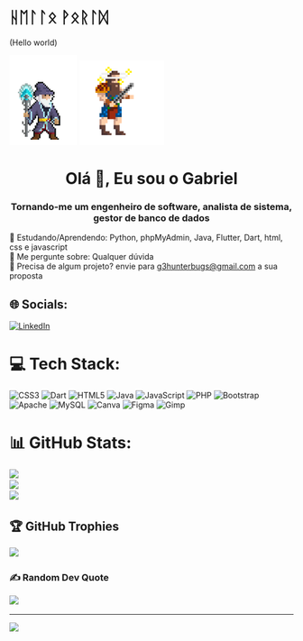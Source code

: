 <div float=left>
<h1 color=blue> ᚺᛖᛚᛚᛟ ᚹᛟᚱᛚᛞ </h1>
<p> (Hello world) </p>
</div>
<div float=right>
  <img height="160" src="Ice_Mage.gif"/>
  <img height="150" src="dwarf.gif"/>
  
</div>

<h1 align="center">Olá 🐻, Eu sou o Gabriel</h1>
<h3 align="center">Tornando-me um engenheiro de software, analista de sistema, gestor de banco de dados </h3>

📖 Estudando/Aprendendo: Python, phpMyAdmin, Java, Flutter, Dart, html, css e javascript<br>
💬 Me pergunte sobre: Qualquer dúvida<br>
📂 Precisa de algum projeto? envie para g3hunterbugs@gmail.com a sua proposta


## 🌐 Socials:
[![LinkedIn](https://img.shields.io/badge/LinkedIn-%230077B5.svg?logo=linkedin&logoColor=white)](https://linkedin.com/in/https://www.linkedin.com/in/gabriel-morozini-2aa28b251/overlay/about-this-profile/?lipi=urn%3Ali%3Apage%3Ad_flagship3_profile_view_base%3BcqjvctFgTTyQQm3TDuWcOQ%3D%3D) 

# 💻 Tech Stack:
![CSS3](https://img.shields.io/badge/css3-%231572B6.svg?style=for-the-badge&logo=css3&logoColor=white) ![Dart](https://img.shields.io/badge/dart-%230175C2.svg?style=for-the-badge&logo=dart&logoColor=white) ![HTML5](https://img.shields.io/badge/html5-%23E34F26.svg?style=for-the-badge&logo=html5&logoColor=white) ![Java](https://img.shields.io/badge/java-%23ED8B00.svg?style=for-the-badge&logo=openjdk&logoColor=white) ![JavaScript](https://img.shields.io/badge/javascript-%23323330.svg?style=for-the-badge&logo=javascript&logoColor=%23F7DF1E) ![PHP](https://img.shields.io/badge/php-%23777BB4.svg?style=for-the-badge&logo=php&logoColor=white) ![Bootstrap](https://img.shields.io/badge/bootstrap-%238511FA.svg?style=for-the-badge&logo=bootstrap&logoColor=white) ![Apache](https://img.shields.io/badge/apache-%23D42029.svg?style=for-the-badge&logo=apache&logoColor=white) ![MySQL](https://img.shields.io/badge/mysql-4479A1.svg?style=for-the-badge&logo=mysql&logoColor=white) ![Canva](https://img.shields.io/badge/Canva-%2300C4CC.svg?style=for-the-badge&logo=Canva&logoColor=white) ![Figma](https://img.shields.io/badge/figma-%23F24E1E.svg?style=for-the-badge&logo=figma&logoColor=white) ![Gimp](https://img.shields.io/badge/Gimp-657D8B?style=for-the-badge&logo=gimp&logoColor=FFFFFF)
# 📊 GitHub Stats:
![](https://github-readme-stats.vercel.app/api?username=G3programmer&theme=dark&hide_border=false&include_all_commits=true&count_private=false)<br/>
![](https://github-readme-streak-stats.herokuapp.com/?user=G3programmer&theme=dark&hide_border=false)<br/>
![](https://github-readme-stats.vercel.app/api/top-langs/?username=G3programmer&theme=dark&hide_border=false&include_all_commits=true&count_private=false&layout=compact)

## 🏆 GitHub Trophies
![](https://github-profile-trophy.vercel.app/?username=G3programmer&theme=radical&no-frame=false&no-bg=true&margin-w=4)

### ✍️ Random Dev Quote
![](https://quotes-github-readme.vercel.app/api?type=horizontal&theme=tokyonight)

---
[![](https://visitcount.itsvg.in/api?id=G3programmer&icon=0&color=0)](https://visitcount.itsvg.in)

<!-- Proudly created with GPRM ( https://gprm.itsvg.in ) -->
